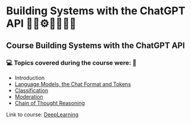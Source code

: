 # Building Systems with the ChatGPT API 🤖🎲⚙️🤯👨🏻‍💻
## Course Building Systems with the ChatGPT API
### 💻 Topics covered during the course were: 🚀

- Introduction
- [Language Models, the Chat Format and Tokens](https://github.com/romulovieira777/Building_Systems_With_The_Chatgpt_Api/tree/main/01_Language_Models_The_Chat_Format_And_Tokens)
- [Classification](https://github.com/romulovieira777/Building_Systems_With_The_Chatgpt_Api/tree/main/02_Classification)
- [Moderation](https://github.com/romulovieira777/Building_Systems_With_The_Chatgpt_Api/tree/main/03_Moderation)
- [Chain of Thought Reasoning]()

Link to course: [DeepLearning](https://www.deeplearning.ai/short-courses/building-systems-with-chatgpt/)